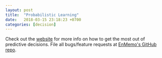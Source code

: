 ```yaml
---
layout: post
title:  "Probabilistic Learning"
date:   2018-03-15 23:18:23 +0700
categories: [decision]
---
```

Check out the [website][enmemo] for more info on how to get the most out of predictive decisions. File all bugs/feature requests at [EnMemo's GitHub repo][enmemo-gh].

[enmemo-gh]: https://github.com/EnMemo/EnMemo.github.io
[enmemo]:    http://enmemo.com
